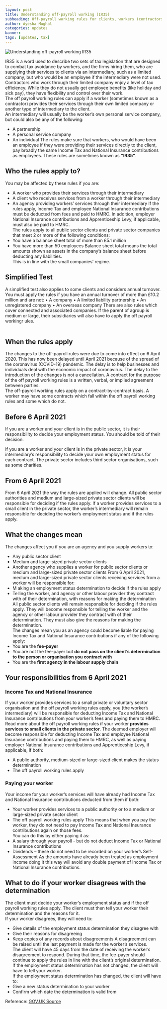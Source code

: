 ```yaml
---
layout: post
title: Understanding off-payroll working (IR35)
subheading: Off-payroll working rules for clients, workers (contractors) and their intermediaries announced
author: Ayesha Mughal
categories: updates
banner: 
tags: [updates, tax]
---
```

![Understanding off-payroll working IR35](https://tinyurl.com/yfytemob "Understanding off-payroll working IR35")  

IR35 is a word used to describe two sets of tax legislation that are designed to combat tax avoidance by workers, and the firms hiring them, who are supplying their services to clients via an intermediary, such as a limited company, but who would be an employee if the intermediary were not used. <br>
Contractors who work through their limited company enjoy a level of tax efficiency. While they do not usually get employee benefits (like holiday and sick pay), they have flexibility and control over their work. <br>
The off payroll working rules can apply if a worker (sometimes known as a contractor) provides their services through their own limited company or another type of intermediary to the client. <br>
An intermediary will usually be the worker’s own personal service company, but could also be any of the following:
* A partnership
* A personal service company
* An individual
The rules make sure that workers, who would have been an employee if they were providing their services directly to the client, pay broadly the same Income Tax and National Insurance contributions as employees. These rules are sometimes known as **"IR35"**.  

## Who the rules apply to?
You may be affected by these rules if you are:
* A worker who provides their services through their intermediary
* A client who receives services from a worker through their intermediary
* An agency providing workers’ services through their intermediary
If the rules apply, Income Tax and employee National Insurance contributions must be deducted from fees and paid to HMRC. In addition, employer National Insurance contributions and Apprenticeship Levy, if applicable, must also be paid to HMRC.<br>
The rules apply to all public sector clients and private sector companies that meet 2 or more of the following conditions:
* You have a balance sheet total of more than £5.1 million
* You have more than 50 employees
Balance sheet total means the total amounts shown as assets in the company’s balance sheet before deducting any liabilities.<br>
This is in line with the small companies’ regime.<br>

## Simplified Test
A simplified test also applies to some clients and considers annual turnover. You must apply the rules if you have an annual turnover of more than £10.2 million and are not:
• A company
• A limited liability partnership
• An unregistered company
• An overseas company
There are also rules which cover connected and associated companies. If the parent of agroup is medium or large, their subsidiaries will also have to apply the off payroll workingr ules.  
<br>

## When the rules apply
The changes to the off-payroll rules were due to come into effect on 6 April 2020. This has now been delayed until April 2021 because of the spread of the coronavirus (COVID-19) pandemic. The delay is to help businesses and individuals deal with the economic impact of coronavirus.
The delay to the introduction of the changes is not a cancellation.
A contract for the purpose of the off payroll working rules is a written, verbal, or implied agreement between parties.<br>
The off-payroll working rules apply on a contract-by-contract basis. A worker may have some contracts which fall within the off payroll working rules and some which do not.

## Before 6 April 2021
If you are a worker and your client is in the public sector, it is their responsibility to decide your employment status. You should be told of their decision.  

If you are a worker and your client is in the private sector, it is your intermediary’s responsibility to decide your own employment status for each contract. The private sector includes third sector organisations, such as some charities.

## From 6 April 2021
From 6 April 2021 the way the rules are applied will change.
All public sector authorities and medium and large-sized private sector clients will be responsible for deciding if the rules apply.
If a worker provides services to a small client in the private sector, the worker’s intermediary will remain responsible for deciding the worker’s employment status and if the rules apply.
## What the changes mean
The changes affect you if you are an agency and you supply workers to:
* Any public sector client
* Medium and large-sized private sector clients
* Another agency who supplies a worker for public sector clients or medium and large-sized private sector clients
From 6 April 2021, medium and large-sized private sector clients receiving services from a worker will be responsible for:
* M aking an employment status determination to decide if the rules apply
* Telling the worker, and agency or other labour provider they contract with of their determination, with reasons for making the determination
All public sector clients will remain responsible for deciding if the rules apply. They will become responsible for telling the worker and the agency or other labour provider they contract with of their determination. They must also give the reasons for making the determination.<br>
The changes mean you as an agency could become liable for paying Income Tax and National Insurance contributions if any of the following apply:
* You are the **fee-payer**
* You are not the fee-payer but **do not pass on the client’s determination to the person or organisation you contract with**
* You are the **first agency in the labour supply chain**

## Your responsibilities from 6 April 2021
### Income Tax and National Insurance
If your worker provides services to a small private or voluntary sector organisation and the off payroll working rules apply, you (the worker’s intermediary) will be responsible for deducting Income Tax and National Insurance contributions from your worker’s fees and paying them to HMRC.<br>
Read more about the off payroll working rules if your worker **provides services to small clients in the private sector**.
The deemed employer will become responsible for deducting Income Tax and employee National Insurance contributions and paying them to HMRC, as well as paying employer National Insurance contributions and Apprenticeship Levy, if applicable, if both:
* A public authority, medium-sized or large-sized client makes the status determination
* The off payroll working rules apply

### Paying your worker
Your income for your worker’s services will have already had Income Tax and National Insurance contributions deducted from them if both:
* Your worker provides services to a public authority or to a medium or large-sized private sector client
* The off payroll working rules apply
This means that when you pay the worker, they do not need to pay Income Tax and National Insurance contributions again on those fees.<br>
You can do this by either paying it as:
* A salary through your payroll - but do not deduct Income Tax or National Insurance contributions
* Dividends – these do not need to be recorded on your worker’s Self-Assessment
As the amounts have already been treated as employment income doing it this way will avoid any double payment of Income Tax or National Insurance contributions.

## What to do if your worker disagrees with the determination
The client must decide your worker’s employment status and if the off payroll working rules apply. The client must then tell your worker their determination and the reasons for it.<br>
If your worker disagrees, they will need to:
* Give details of the employment status determination they disagree with
* Give their reasons for disagreeing
* Keep copies of any records about disagreements
A disagreement can be raised until the last payment is made for the worker’s services.<br> 
The client will have 45 days from the date of receiving the worker’s disagreement to respond. During that time, the fee-payer should continue to apply the rules in line with the client’s original determination.
If the employment status determination has not changed, the client will have to tell your worker.<br>
If the employment status determination has changed, the client will have to:
* Give a new status determination to your worker
* Confirm which date the determination is valid from




Reference: 
[GOV.UK Source][1]


  
  [1]: https://www.gov.uk/guidance/understanding-off-payroll-working-ir35